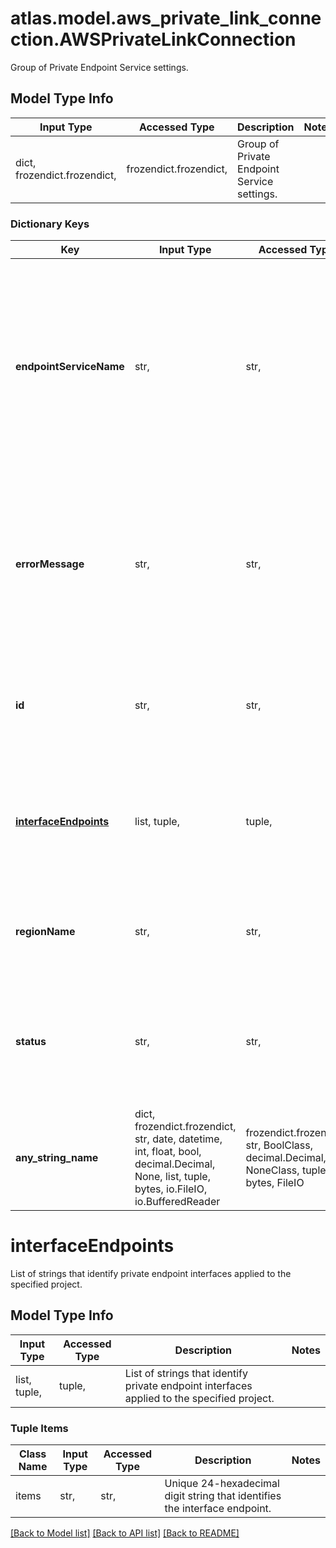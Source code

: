 # atlas.model.aws_private_link_connection.AWSPrivateLinkConnection

Group of Private Endpoint Service settings.

## Model Type Info
Input Type | Accessed Type | Description | Notes
------------ | ------------- | ------------- | -------------
dict, frozendict.frozendict,  | frozendict.frozendict,  | Group of Private Endpoint Service settings. | 

### Dictionary Keys
Key | Input Type | Accessed Type | Description | Notes
------------ | ------------- | ------------- | ------------- | -------------
**endpointServiceName** | str,  | str,  | Unique string that identifies the Amazon Web Services (AWS) PrivateLink endpoint service. MongoDB Cloud returns null while it creates the endpoint service. | [optional] 
**errorMessage** | str,  | str,  | Error message returned when requesting private connection resource. The resource returns &#x60;null&#x60; if the request succeeded. | [optional] 
**id** | str,  | str,  | Unique 24-hexadecimal digit string that identifies the Private Endpoint Service. | [optional] 
**[interfaceEndpoints](#interfaceEndpoints)** | list, tuple,  | tuple,  | List of strings that identify private endpoint interfaces applied to the specified project. | [optional] 
**regionName** | str,  | str,  | Cloud provider region that manages this Private Endpoint Service. | [optional] 
**status** | str,  | str,  | State of the Private Endpoint Service connection when MongoDB Cloud received this request. | [optional] must be one of ["INITIATING", "AVAILABLE", "WAITING_FOR_USER", "FAILED", "DELETING", ] 
**any_string_name** | dict, frozendict.frozendict, str, date, datetime, int, float, bool, decimal.Decimal, None, list, tuple, bytes, io.FileIO, io.BufferedReader | frozendict.frozendict, str, BoolClass, decimal.Decimal, NoneClass, tuple, bytes, FileIO | any string name can be used but the value must be the correct type | [optional]

# interfaceEndpoints

List of strings that identify private endpoint interfaces applied to the specified project.

## Model Type Info
Input Type | Accessed Type | Description | Notes
------------ | ------------- | ------------- | -------------
list, tuple,  | tuple,  | List of strings that identify private endpoint interfaces applied to the specified project. | 

### Tuple Items
Class Name | Input Type | Accessed Type | Description | Notes
------------- | ------------- | ------------- | ------------- | -------------
items | str,  | str,  | Unique 24-hexadecimal digit string that identifies the interface endpoint. | 

[[Back to Model list]](../../README.md#documentation-for-models) [[Back to API list]](../../README.md#documentation-for-api-endpoints) [[Back to README]](../../README.md)


